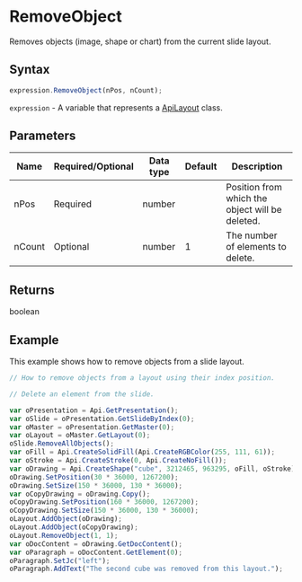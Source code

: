# RemoveObject

Removes objects (image, shape or chart) from the current slide layout.

## Syntax

```javascript
expression.RemoveObject(nPos, nCount);
```

`expression` - A variable that represents a [ApiLayout](../ApiLayout.md) class.

## Parameters

| **Name** | **Required/Optional** | **Data type** | **Default** | **Description** |
| ------------- | ------------- | ------------- | ------------- | ------------- |
| nPos | Required | number |  | Position from which the object will be deleted. |
| nCount | Optional | number | 1 | The number of elements to delete. |

## Returns

boolean

## Example

This example shows how to remove objects from a slide layout.

```javascript editor-pptx
// How to remove objects from a layout using their index position.

// Delete an element from the slide.

var oPresentation = Api.GetPresentation();
var oSlide = oPresentation.GetSlideByIndex(0);
var oMaster = oPresentation.GetMaster(0);
var oLayout = oMaster.GetLayout(0);
oSlide.RemoveAllObjects();
var oFill = Api.CreateSolidFill(Api.CreateRGBColor(255, 111, 61));
var oStroke = Api.CreateStroke(0, Api.CreateNoFill());
var oDrawing = Api.CreateShape("cube", 3212465, 963295, oFill, oStroke);
oDrawing.SetPosition(30 * 36000, 1267200);
oDrawing.SetSize(150 * 36000, 130 * 36000);
var oCopyDrawing = oDrawing.Copy();
oCopyDrawing.SetPosition(160 * 36000, 1267200);
oCopyDrawing.SetSize(150 * 36000, 130 * 36000);
oLayout.AddObject(oDrawing);
oLayout.AddObject(oCopyDrawing);
oLayout.RemoveObject(1, 1);
var oDocContent = oDrawing.GetDocContent();
var oParagraph = oDocContent.GetElement(0);
oParagraph.SetJc("left");
oParagraph.AddText("The second cube was removed from this layout.");
```
